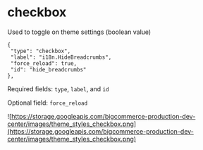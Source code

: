 # checkbox

Used to toggle on theme settings (boolean value)

```
{
 "type": "checkbox",
 "label": "i18n.HideBreadcrumbs",
 "force_reload": true,
 "id": "hide_breadcrumbs"
},
```
Required fields: `type`, `label`, and `id`

Optional field: `force_reload`


![https://storage.googleapis.com/bigcommerce-production-dev-center/images/theme_styles_checkbox.png](https://storage.googleapis.com/bigcommerce-production-dev-center/images/theme_styles_checkbox.png)